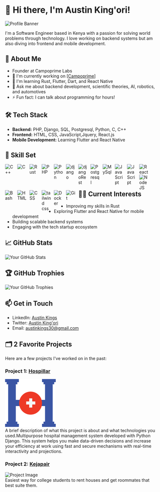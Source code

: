 # 👋 Hi there, I'm Austin King'ori!

![Profile Banner](https://avatars.githubusercontent.com/u/57138005?s=400&u=72da58aef3a31c02ab78b83e7236cb5517dd5d3f&v=4)

I'm a Software Engineer based in Kenya with a passion for solving world problems through technology. I love working on backend systems but am also diving into frontend and mobile development.

## 🚀 About Me
- Founder at Campoprime Labs
- 🔭 I'm currently working on [[Campoprime](https://github.com/campoprime/campoprime)]
- 🌱 I'm learning Rust, Flutter, Dart, and React Native
- 💬 Ask me about backend development, scientific theories, AI, robotics, and automotives
- ⚡ Fun fact: I can talk about programming for hours!

## 🛠️ Tech Stack

- **Backend:** PHP, Django, SQL, Postgresql, Python, C, C++
- **Frontend:** HTML, CSS, JavaScript,Jquery, React.js
- **Mobile Development:** Learning Flutter and React Native

 ## 🧰 Skill Set

<img align="left" alt="C++" width="30px" style="padding-right:10px;" src="https://cdn.jsdelivr.net/gh/devicons/devicon@latest/icons/cplusplus/cplusplus-original.svg" />
<img align="left" alt="C" width="30px" style="padding-right:10px;" src="https://cdn.jsdelivr.net/gh/devicons/devicon@latest/icons/c/c-original.svg" />
<img align="left" alt="Rust" width="30px" style="padding-right:10px;" src="https://cdn.jsdelivr.net/gh/devicons/devicon@latest/icons/rust/rust-original.svg" />
<img align="left" alt="PHP" width="30px" style="padding-right:10px;" src="https://cdn.jsdelivr.net/gh/devicons/devicon@latest/icons/php/php-original.svg" />
<img align="left" alt="Python" width="30px" style="padding-right:10px;" src="https://cdn.jsdelivr.net/gh/devicons/devicon@latest/icons/python/python-original.svg" />
<img align="left" alt="django" width="30px" style="padding-right:10px;" src="https://cdn.jsdelivr.net/gh/devicons/devicon@latest/icons/django/django-plain.svg" />
<img align="left" alt="djangoRest" width="30px" style="padding-right:10px;" src="https://cdn.jsdelivr.net/gh/devicons/devicon@latest/icons/djangorest/djangorest-plain.svg" />
<img align="left" alt="Postgresql" width="30px" style="padding-right:10px;" src="https://cdn.jsdelivr.net/gh/devicons/devicon@latest/icons/postgresql/postgresql-original-wordmark.svg" />
<img align="left" alt="MySql" width="30px" style="padding-right:10px;" src="https://cdn.jsdelivr.net/gh/devicons/devicon@latest/icons/mysql/mysql-original-wordmark.svg" />
<img align="left" alt="JavaScript" width="30px" style="padding-right:10px;" src="https://cdn.jsdelivr.net/gh/devicons/devicon@latest/icons/javascript/javascript-original.svg" />
<img align="left" alt="JavaScript" width="30px" style="padding-right:10px;" src="https://cdn.jsdelivr.net/gh/devicons/devicon@latest/icons/jquery/jquery-original-wordmark.svg" />
<img align="left" alt="React" width="30px" style="padding-right:10px;" src="https://cdn.jsdelivr.net/gh/devicons/devicon@latest/icons/react/react-original-wordmark.svg" />
<img align="left" alt="NodeJS" width="30px" style="padding-right:10px;" src="https://cdn.jsdelivr.net/gh/devicons/devicon@latest/icons/nodejs/nodejs-plain-wordmark.svg" />
<img align="left" alt="Bash" width="30px" style="padding-right:10px;" src="https://cdn.jsdelivr.net/gh/devicons/devicon/icons/bash/bash-original.svg" />
<img align="left" alt="HTML" width="30px" style="padding-right:10px;" src="https://cdn.jsdelivr.net/gh/devicons/devicon@latest/icons/html5/html5-original.svg" />
<img align="left" alt="CSS" width="30px" style="padding-right:10px;" src="https://cdn.jsdelivr.net/gh/devicons/devicon/icons/css3/css3-plain.svg" />
<img align="left" alt="tailwind css" width="30px" style="padding-right:10px;" src="https://cdn.jsdelivr.net/gh/devicons/devicon@latest/icons/tailwindcss/tailwindcss-original.svg" />
<img align="left" alt="Docker" width="30px" style="padding-right:10px;" src="https://cdn.jsdelivr.net/gh/devicons/devicon@latest/icons/docker/docker-original.svg" />
<img align="left" alt="Git" width="30px" style="padding-right:10px;" src="https://cdn.jsdelivr.net/gh/devicons/devicon/icons/git/git-original.svg" /><br />
<br />

## 🧑‍💻 Current Interests

- Improving my skills in Rust
- Exploring Flutter and React Native for mobile development
- Building scalable backend systems
- Engaging with the tech startup ecosystem

## 📈 GitHub Stats

![Your GitHub Stats](https://github-readme-stats.vercel.app/api?username=AustinKingOry&show_icons=true&theme=radical)

## 🏆 GitHub Trophies

![Your GitHub Trophies](https://github-profile-trophy.vercel.app/?username=AustinKingOry&theme=dracula)

## 📫 Get in Touch

- LinkedIn: [Austin Kings](https://www.linkedin.com/in/austin-kings)
- Twitter: [Austin King'ori](https://x.com/IamKingOry)
- Email: [austinkings30@gmail.com](mailto:austinkings30@gmail.com)

## 🗂️ 2 Favorite Projects

Here are a few projects I've worked on in the past:

### Project 1: [Hospillar](https://github.com/AustinKingOry/hospillar)
![Project Image](https://raw.githubusercontent.com/AustinKingOry/hospillar/main/static/img/logo.jpg)
<br />
A brief description of what this project is about and what technologies you used.Multipurpose hospital management system developed with Python Django. This system helps you make data-driven decisions and increase your efficiency at work using fast and secure mechanisms with real-time interactivity and projections.

### Project 2: [Kejapair](https://github.com/AustinKingOry/kejapair)
![Project Image](https://yourimageurl.com/project2.png)
<br />
Easiest way for college students to rent houses and get roommates that best suite them.
